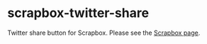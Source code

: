 # scrapbox-twitter-share

Twitter share button for Scrapbox.
Please see the [Scrapbox page](https://scrapbox.io/hata6502/scrapbox-twitter-share).

